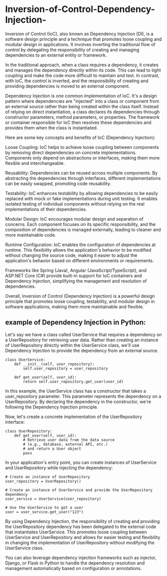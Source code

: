 # Inversion-of-Control-Dependency-Injection-
Inversion of Control (IoC), also known as Dependency Injection (DI), is a software design principle and a technique that promotes loose coupling and modular design in applications. It involves inverting the traditional flow of control by delegating the responsibility of creating and managing dependencies to an external entity or framework.

In the traditional approach, when a class requires a dependency, it creates and manages the dependency directly within its code. This can lead to tight coupling and make the code more difficult to maintain and test. In contrast, with IoC, the control is inverted, and the responsibility of creating and providing dependencies is moved to an external component.

Dependency Injection is one common implementation of IoC. It's a design pattern where dependencies are "injected" into a class or component from an external source rather than being created within the class itself. Instead of relying on direct instantiation, a class declares its dependencies through constructor parameters, method parameters, or properties. The framework or container responsible for IoC then resolves these dependencies and provides them when the class is instantiated.

Here are some key concepts and benefits of IoC (Dependency Injection):

Loose Coupling: IoC helps to achieve loose coupling between components by removing direct dependencies on concrete implementations. Components only depend on abstractions or interfaces, making them more flexible and interchangeable.

Reusability: Dependencies can be reused across multiple components. By abstracting the dependencies through interfaces, different implementations can be easily swapped, promoting code reusability.

Testability: IoC enhances testability by allowing dependencies to be easily replaced with mock or fake implementations during unit testing. It enables isolated testing of individual components without relying on the real implementations of their dependencies.

Modular Design: IoC encourages modular design and separation of concerns. Each component focuses on its specific responsibility, and the composition of dependencies is managed externally, leading to cleaner and more maintainable code.

Runtime Configuration: IoC enables the configuration of dependencies at runtime. This flexibility allows the application's behavior to be modified without changing the source code, making it easier to adjust the application's behavior based on different environments or requirements.

Frameworks like Spring (Java), Angular (JavaScript/TypeScript), and ASP.NET Core (C#) provide built-in support for IoC containers and Dependency Injection, simplifying the management and resolution of dependencies.

Overall, Inversion of Control (Dependency Injection) is a powerful design principle that promotes loose coupling, testability, and modular design in software applications, making them more maintainable and flexible.

## example of Dependency Injection in Python:
Let's say we have a class called UserService that requires a dependency on a UserRepository for retrieving user data. Rather than creating an instance of UserRepository directly within the UserService class, we'll use Dependency Injection to provide the dependency from an external source.
```
class UserService:
    def __init__(self, user_repository):
        self.user_repository = user_repository

    def get_user(self, user_id):
        return self.user_repository.get_user(user_id)

```
In this example, the UserService class has a constructor that takes a user_repository parameter. This parameter represents the dependency on a UserRepository. By declaring the dependency in the constructor, we're following the Dependency Injection principle.

Now, let's create a concrete implementation of the UserRepository interface:

```
class UserRepository:
    def get_user(self, user_id):
        # Retrieve user data from the data source
        # (e.g., database, external API, etc.)
        # and return a User object
        pass

```
In your application's entry point, you can create instances of UserService and UserRepository while injecting the dependency:

```
# Create an instance of UserRepository
user_repository = UserRepository()

# Create an instance of UserService and provide the UserRepository dependency
user_service = UserService(user_repository)

# Use the UserService to get a user
user = user_service.get_user("123")

```

By using Dependency Injection, the responsibility of creating and providing the UserRepository dependency has been delegated to the external code that instantiates UserService. This promotes loose coupling between UserService and UserRepository and allows for easier testing and flexibility in changing the implementation of UserRepository without modifying the UserService class.

You can also leverage dependency injection frameworks such as injector, Django, or Flask in Python to handle the dependency resolution and management automatically based on configuration or annotations.






